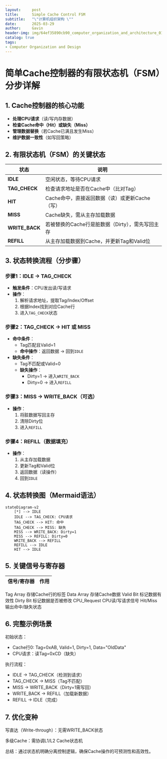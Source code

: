 ```yaml
---
layout:     post
title:      Simple Cache Control FSM
subtitle:   "\"计算机组织架构 \""
date:       2025-03-29
author:     Gavin
header-img: img/64ef35890cb90_computer_organization_and_architecture_01.png
catalog: true
tags:
- Computer Organization and Design
---
```


# 简单Cache控制器的有限状态机（FSM）分步详解

## 1. Cache控制器的核心功能
- **处理CPU请求**（读/写内存数据）
- **检查Cache命中（Hit）或缺失（Miss）**
- **管理数据替换**（若Cache已满且发生Miss）
- **维护数据一致性**（如写回策略）

## 2. 有限状态机（FSM）的关键状态

| 状态          | 说明                                                                 |
|---------------|----------------------------------------------------------------------|
| **IDLE**      | 空闲状态，等待CPU请求                                               |
| **TAG_CHECK** | 检查请求地址是否在Cache中（比对Tag）                                |
| **HIT**       | Cache命中，直接返回数据（读）或更新Cache（写）                      |
| **MISS**      | Cache缺失，需从主存加载数据                                         |
| **WRITE_BACK**| 若被替换的Cache行是脏数据（Dirty），需先写回主存                   |
| **REFILL**    | 从主存加载数据到Cache，并更新Tag和Valid位                          |

## 3. 状态转换流程（分步骤）

### 步骤1：IDLE → TAG_CHECK
- **触发条件**：CPU发出读/写请求
- **操作**：
  1. 解析请求地址，提取Tag/Index/Offset
  2. 根据Index找到对应Cache行
  3. 进入`TAG_CHECK`状态

### 步骤2：TAG_CHECK → HIT 或 MISS
- **命中条件**：
  - Tag匹配且Valid=1
  - **命中操作**：返回数据 → 回到`IDLE`
- **缺失条件**：
  - Tag不匹配或Valid=0
  - **缺失操作**：
    - Dirty=1 → 进入`WRITE_BACK`
    - Dirty=0 → 进入`REFILL`

### 步骤3：MISS → WRITE_BACK（可选）
- **操作**：
  1. 将脏数据写回主存
  2. 清除Dirty位
  3. 进入`REFILL`

### 步骤4：REFILL（数据填充）
- **操作**：
  1. 从主存加载数据
  2. 更新Tag和Valid位
  3. 返回数据（读操作）
  4. 回到`IDLE`

## 4. 状态转换图（Mermaid语法）

```mermaid
stateDiagram-v2
    [*] --> IDLE
    IDLE --> TAG_CHECK: CPU请求
    TAG_CHECK --> HIT: 命中
    TAG_CHECK --> MISS: 缺失
    MISS --> WRITE_BACK: Dirty=1
    MISS --> REFILL: Dirty=0
    WRITE_BACK --> REFILL
    REFILL --> IDLE
    HIT --> IDLE
```
## 5. 关键信号与寄存器
|信号/寄存器|	作用|
|-----|---|
Tag Array	存储Cache行的标签
Data Array	存储Cache数据
Valid Bit	标记数据有效性
Dirty Bit	标记数据是否被修改
CPU_Request	CPU读/写请求信号
Hit/Miss	输出命中/缺失状态

## 6. 完整示例场景
初始状态：

- Cache行0: Tag=0xAB, Valid=1, Dirty=1, Data="OldData"
- CPU请求：读Tag=0xCD（缺失）

执行流程：

- IDLE → TAG_CHECK（检测到请求）
- TAG_CHECK → MISS（Tag不匹配）
- MISS → WRITE_BACK（Dirty=1需写回）
- WRITE_BACK → REFILL（加载新数据）
- REFILL → IDLE（完成）

## 7. 优化变种
写直达（Write-through）：无需WRITE_BACK状态

多级Cache：需协调L1/L2 Cache状态机

总结：通过状态机明确分离控制逻辑，确保Cache操作的可预测性和高效性。